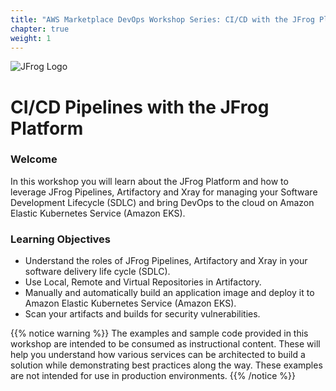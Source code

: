 ```yaml
---
title: "AWS Marketplace DevOps Workshop Series: CI/CD with the JFrog Platform"
chapter: true
weight: 1
---
```


![JFrog Logo](/images/jfrog-logo.png) 
# CI/CD Pipelines with the JFrog Platform

### Welcome

In this workshop you will learn about the JFrog Platform and how to leverage JFrog Pipelines, Artifactory and Xray for managing your Software Development Lifecycle (SDLC) and bring DevOps to the cloud on Amazon Elastic Kubernetes Service (Amazon EKS).

### Learning Objectives
- Understand the roles of JFrog Pipelines, Artifactory and Xray in your software delivery life cycle (SDLC).
- Use Local, Remote and Virtual Repositories in Artifactory.
- Manually and automatically build an application image and deploy it to Amazon Elastic Kubernetes Service (Amazon EKS).
- Scan your artifacts and builds for security vulnerabilities.

{{% notice warning %}}
The examples and sample code provided in this workshop are intended to be consumed as instructional content. These will help you understand how various services can be architected to build a solution while demonstrating best practices along the way. These examples are not intended for use in production environments.
{{% /notice %}}
